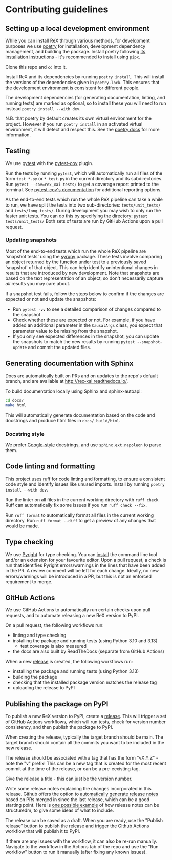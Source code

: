 # Contributing guidelines

## Setting up a local development environment

While you can install ReX through various methods, for development purposes we use [poetry](https://python-poetry.org/) for installation, development dependency management, and building the package. Install poetry following [its installation instructions](https://python-poetry.org/docs/) - it's recommended to install using `pipx`.

Clone this repo and `cd` into it.

Install ReX and its dependencies by running `poetry install`.
This will install the versions of the dependencies given in `poetry.lock`.
This ensures that the development environment is consistent for different people.

The development dependencies (for generating documentation, linting, and running tests) are marked as optional, so to install these you will need to run instead `poetry install --with dev`.

N.B. that poetry by default creates its own virtual environment for the project.
However if you run `poetry install` in an activated virtual environment, it will detect and respect this.
See the [poetry docs](https://python-poetry.org/docs/basic-usage/#using-your-virtual-environment) for more information.

## Testing

We use [pytest](https://docs.pytest.org/en/stable/index.html) with the [pytest-cov](https://github.com/pytest-dev/pytest-cov) plugin.

Run the tests by running `pytest`, which will automatically run all files of the form `test_*.py` or `*_test.py` in the current directory and its subdirectories.
Run `pytest --cov=rex_xai tests/` to get a coverage report printed to the terminal.
See [pytest-cov's documentation](https://pytest-cov.readthedocs.io/en/latest/) for additional reporting options.

As the end-to-end tests which run the whole ReX pipeline can take a while to run, we have split the tests into two sub-directories: `tests/unit_tests/` and `tests/long_tests/`.
During development you may wish to only run the faster unit tests.
You can do this by specifying the directory: `pytest tests/unit_tests/`
Both sets of tests are run by GitHub Actions upon a pull request.

### Updating snapshots

Most of the end-to-end tests which run the whole ReX pipeline are 'snapshot tests' using the [syrupy](https://github.com/syrupy-project/syrupy) package.
These tests involve comparing an object returned by the function under test to a previously saved 'snapshot' of that object.
This can help identify unintentional changes in results that are introduced by new development.
Note that snapshots are based on the text representation of an object, so don't necessarily capture *all* results you may care about.

If a snapshot test fails, follow the steps below to confirm if the changes are expected or not and update the snapshots:

* Run `pytest -vv` to see a detailed comparison of changes compared to the snapshot
* Check whether these are expected or not. For example, if you have added an additional parameter in the `CausalArgs` class, you expect that parameter value to be missing from the snapshot.
* If you only see expected differences in the snapshot, you can update the snapshots to match the new results by running `pytest --snapshot-update` and commit the updated files.

## Generating documentation with Sphinx

Docs are automatically built on PRs and on updates to the repo's default branch, and are available at <http://rex-xai.readthedocs.io/>.

To build documentation locally using Sphinx and sphinx-autoapi:

```sh
cd docs/
make html
```

This will automatically generate documentation based on the code and docstrings and produce html files in `docs/_build/html`.

### Docstring style

We prefer [Google-style](https://sphinxcontrib-napoleon.readthedocs.io/en/latest/example_google.html) docstrings, and use `sphinx.ext.napoleon` to parse them.

## Code linting and formatting

This project uses [ruff](https://docs.astral.sh/ruff/) for code linting and formatting, to ensure a consistent code style and identify issues like unused imports.
Install by running `poetry install --with dev`.

Run the linter on all files in the current working directory with `ruff check`.
Ruff can automatically fix some issues if you run `ruff check --fix`.

Run `ruff format` to automatically format all files in the current working directory.
Run `ruff format --diff` to get a preview of any changes that would be made.

## Type checking

We use [Pyright](https://microsoft.github.io/pyright/#/) for type checking.
You can [install](https://microsoft.github.io/pyright/#/installation) the command line tool and/or an extension for your favourite editor.
Upon a pull request, a check is run that identifies Pyright errors/warnings in the lines that have been added in the PR.
A review comment will be left for each change.
Ideally, no new errors/warnings will be introduced in a PR, but this is not an enforced requirement to merge.

## GitHub Actions

We use GitHub Actions to automatically run certain checks upon pull requests, and to automate releasing a new ReX version to PyPI.

On a pull request, the following workflows run:

* linting and type checking
* installing the package and running tests (using Python 3.10 and 3.13)
  * test coverage is also measured
* the docs are also built by ReadTheDocs (separate from GitHub Actions)

When a new [release](https://docs.github.com/en/repositories/releasing-projects-on-github/about-releases) is created, the following workflows run:

* installing the package and running tests (using Python 3.13)
* building the package
* checking that the installed package version matches the release tag
* uploading the release to PyPI

## Publishing the package on PyPI

To publish a new ReX version to PyPI, create a [release](https://docs.github.com/en/repositories/releasing-projects-on-github/about-releases).
This will trigger a set of GitHub Actions workflows, which will run tests, check for version number consistency, and then publish the package to PyPI.

When creating the release, typically the target branch should be main.
The target branch should contain all the commits you want to be included in the new release.

The release should be associated with a tag that has the form "vX.Y.Z" - note the "v" prefix!
This can be a new tag that is created for the most recent commit at the time of the release, or can be a pre-eexisting tag.

Give the release a title - this can just be the version number.

Write some release notes explaining the changes incorporated in this release.
Github offers the option to [automatically generate release notes](https://docs.github.com/en/repositories/releasing-projects-on-github/automatically-generated-release-notes) based on PRs merged in since the last release, which can be a good starting point.
Here is [one possible example](https://gist.github.com/andreasonny83/24c733ae50cadf00fcf83bc8beaa8e6a) of how release notes can be structuredm, to give some ideas of what to include.

The release can be saved as a draft.
When you are ready, use the "Publish release" button to publish the release and trigger the Github Actions workflow that will publish it to PyPI.

If there are any issues with the workflow, it can also be re-run manually.
Navigate to the workflow in the Actions tab of the repo and use the "Run workflow" button to run it manually (after fixing any known issues).
